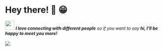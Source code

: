 <!-- Greeting -->
# Hey there! 👋 😁

<!--Introduction -->
<div>
<img src="https://media.giphy.com/media/WUlplcMpOCEmTGBtBW/giphy.gif" width="30"> <em><b>I love connecting with different people</b> so if you want to say <b>hi, I'll be happy to meet you more!</b></em>
<br/>
<br/>
<!-- Profile View Count and GitStats -->

<!-- gif Image -->
<div>
        <img order-radius="100px" src="https://cdn.jsdelivr.net/gh/sun0225SUN/photos/images/202108300019556.gif"/></div>
</div>
</div>
